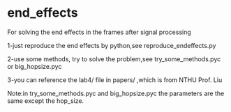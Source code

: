 # end_effects
For solving the end effects in the frames after signal processing

1-just reproduce the end effects by python,see reproduce_endeffects.py

2-use some methods, try to solve the problem,see try_some_methods.pyc or big_hopsize.pyc

3-you can reference the lab4/ file in papers/ ,which is from NTHU Prof. Liu

Note:in try_some_methods.pyc and big_hopsize.pyc the parameters are the same except the hop_size.

